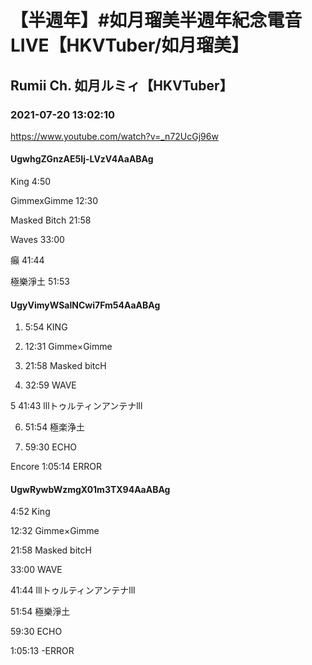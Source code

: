 # 【半週年】#如月瑠美半週年紀念電音LIVE【HKVTuber/如月瑠美】
## Rumii Ch. 如月ルミィ【HKVTuber】
### 2021-07-20 13:02:10
https://www.youtube.com/watch?v=_n72UcGj96w
#### UgwhgZGnzAE5Ij-LVzV4AaABAg
King 4:50

GimmexGimme 12:30

Masked Bitch 21:58

Waves 33:00

癲 41:44

極樂淨土 51:53

#### UgyVimyWSalNCwi7Fm54AaABAg
1. 5:54 KING

2. 12:31 Gimme×Gimme

3. 21:58 Masked bitcH

4. 32:59 WAVE

5 41:43 lllトゥルティンアンテナlll

6. 51:54 極楽浄土

7. 59:30 ECHO

Encore 1:05:14 ERROR

#### UgwRywbWzmgX01m3TX94AaABAg
4:52 King

12:32 Gimme×Gimme

21:58 Masked bitcH

33:00 WAVE

41:44 lllトゥルティンアンテナlll

51:54 極樂淨土

59:30 ECHO

1:05:13 -ERROR

